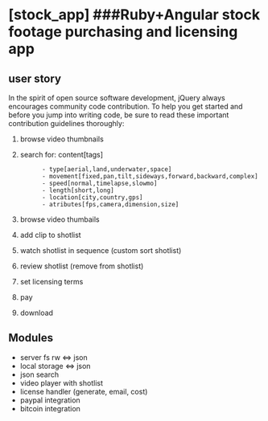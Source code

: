 [stock_app]
###Ruby+Angular stock footage purchasing and licensing app
==================================================

user story
--------------------------------------

In the spirit of open source software development, jQuery always encourages community code contribution. To help you get started and before you jump into writing code, be sure to read these important contribution guidelines thoroughly:

1. browse video thumbnails
2. search for:  content[tags]
             
             - type[aerial,land,underwater,space]
             - movement[fixed,pan,tilt,sideways,forward,backward,complex]
             - speed[normal,timelapse,slowmo]
             - length[short,long]
             - location[city,country,gps]
             - atributes[fps,camera,dimension,size]

3. browse video thumbails
4. add clip to shotlist
5. watch shotlist in sequence (custom sort shotlist)
6. review shotlist (remove from shotlist)
7. set licensing terms
8. pay
9. download


Modules
--------------------------------------

- server fs rw <=> json
- local storage <=> json
- json search
- video player with shotlist
- license handler (generate, email, cost)
- paypal integration
- bitcoin integration
